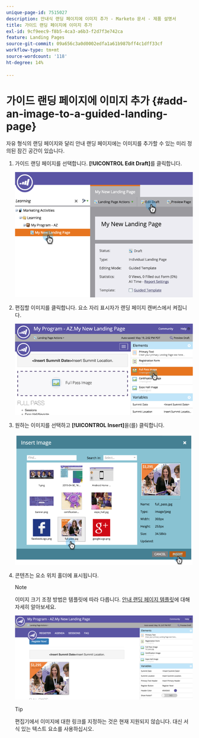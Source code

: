 ```yaml
---
unique-page-id: 7515027
description: 안내식 랜딩 페이지에 이미지 추가 - Marketo 문서 - 제품 설명서
title: 가이드 랜딩 페이지에 이미지 추가
exl-id: 9cf9eec9-f8b5-4ca3-a6b3-f2d7f3e742ca
feature: Landing Pages
source-git-commit: 09a656c3a0d0002edfa1a61b987bff4c1dff33cf
workflow-type: tm+mt
source-wordcount: '118'
ht-degree: 14%

---
```


# 가이드 랜딩 페이지에 이미지 추가 {#add-an-image-to-a-guided-landing-page}

자유 형식의 랜딩 페이지와 달리 안내 랜딩 페이지에는 이미지를 추가할 수 있는 미리 정의된 잠긴 공간이 있습니다.

1. 가이드 랜딩 페이지를 선택합니다. **[!UICONTROL Edit Draft]**&#x200B;를 클릭합니다.

   ![](assets/image2015-5-19-14-3a1-3a26.png)

1. 편집할 이미지를 클릭합니다. 요소 자리 표시자가 랜딩 페이지 캔버스에서 켜집니다.

   ![](assets/image2015-5-19-14-3a4-3a29.png)

1. 원하는 이미지를 선택하고 **[!UICONTROL Insert]**&#x200B;을(를) 클릭합니다.

   ![](assets/image2015-5-20-10-3a37-3a33.png)

1. 콘텐츠는 요소 위치 홀더에 표시됩니다.

   >[!NOTE]
   >
   >이미지 크기 조정 방법은 템플릿에 따라 다릅니다. [안내 랜딩 페이지 템플릿](/help/marketo/product-docs/demand-generation/landing-pages/landing-page-templates/create-a-guided-landing-page-template.md)에 대해 자세히 알아보세요.

   ![](assets/image2015-5-20-10-3a39-3a34.png)

   >[!TIP]
   >
   >편집기에서 이미지에 대한 링크를 지정하는 것은 현재 지원되지 않습니다. 대신 서식 있는 텍스트 요소를 사용하십시오.

